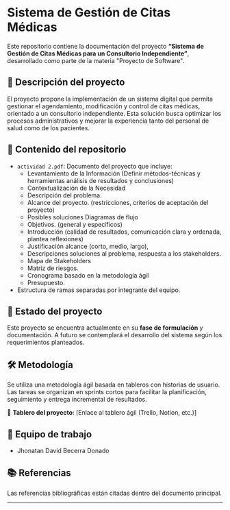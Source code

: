 # Sistema de Gestión de Citas Médicas

Este repositorio contiene la documentación del proyecto **“Sistema de Gestión de Citas Médicas para un Consultorio Independiente”**, desarrollado como parte de la materia "Proyecto de Software".

## 📝 Descripción del proyecto

El proyecto propone la implementación de un sistema digital que permita gestionar el agendamiento, modificación y control de citas médicas, orientado a un consultorio independiente. Esta solución busca optimizar los procesos administrativos y mejorar la experiencia tanto del personal de salud como de los pacientes.

## 📄 Contenido del repositorio

- `actividad 2.pdf`: Documento del proyecto que incluye:
    - Levantamiento de la Información (Definir métodos-técnicas y herramientas análisis de resultados y conclusiones)
    - Contextualización de la Necesidad
    - Descripción del problema.
    - Alcance del proyecto. (restricciones, criterios de aceptación del proyecto)
    - Posibles soluciones Diagramas de flujo
    - Objetivos. (general y específicos)
    - Introducción (calidad de resultados, comunicación clara y ordenada, plantea reflexiones)
    - Justificación alcance (corto, medio, largo),
    - Descripciones soluciones al problema, respuesta a los stakeholders.
    - Mapa de Stakeholders
    - Matriz de riesgos.
    - Cronograma basado en la metodología ágil
    - Presupuesto.
- Estructura de ramas separadas por integrante del equipo.

## 🚧 Estado del proyecto

Este proyecto se encuentra actualmente en su **fase de formulación** y documentación. A futuro se contemplará el desarrollo del sistema según los requerimientos planteados.

## 🛠 Metodología

Se utiliza una metodología ágil basada en tableros con historias de usuario. Las tareas se organizan en sprints cortos para facilitar la planificación, seguimiento y entrega incremental de resultados.

🔗 **Tablero del proyecto**: [Enlace al tablero ágil (Trello, Notion, etc.)]

## 👥 Equipo de trabajo

- Jhonatan David Becerra Donado 

## 📚 Referencias

Las referencias bibliográficas están citadas dentro del documento principal.

---